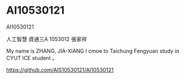 # AI10530121
AI10530121

人工智慧 資通三A  1053012 張家祥

 My name is ZHANG, JIA-XIANG I cmoe to Taichung Fengyuan  study in CYUT ICE  student 。

https://github.com/AIS10530121/AI10530121
